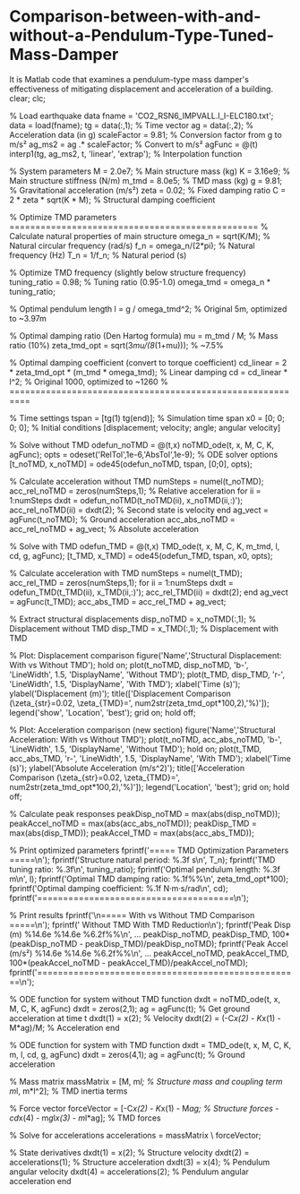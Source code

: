 # Comparison-between-with-and-without-a-Pendulum-Type-Tuned-Mass-Damper
It is Matlab code that examines a pendulum-type mass damper's effectiveness of mitigating displacement and acceleration of a building.
clear; clc;

% Load earthquake data
fname = 'CO2_RSN6_IMPVALL.I_I-ELC180.txt';
data = load(fname);
tg = data(:,1); % Time vector
ag = data(:,2); % Acceleration data (in g)
scaleFactor = 9.81; % Conversion factor from g to m/s²
ag_ms2 = ag .* scaleFactor; % Convert to m/s²
agFunc = @(t) interp1(tg, ag_ms2, t, 'linear', 'extrap'); % Interpolation function

% System parameters
M = 2.0e7;      % Main structure mass (kg)
K = 3.16e9;     % Main structure stiffness (N/m)
m_tmd = 8.0e5;  % TMD mass (kg)
g = 9.81;       % Gravitational acceleration (m/s²)
zeta = 0.02;    % Fixed damping ratio
C = 2 * zeta * sqrt(K * M); % Structural damping coefficient

% Optimize TMD parameters ================================================
% Calculate natural properties of main structure
omega_n = sqrt(K/M);     % Natural circular frequency (rad/s)
f_n = omega_n/(2*pi);    % Natural frequency (Hz)
T_n = 1/f_n;             % Natural period (s)

% Optimize TMD frequency (slightly below structure frequency)
tuning_ratio = 0.98;     % Tuning ratio (0.95-1.0)
omega_tmd = omega_n * tuning_ratio;

% Optimal pendulum length
l = g / omega_tmd^2;     % Original 5m, optimized to ~3.97m

% Optimal damping ratio (Den Hartog formula)
mu = m_tmd / M;          % Mass ratio (10%)
zeta_tmd_opt = sqrt(3*mu/(8*(1+mu))); % ~7.5%

% Optimal damping coefficient (convert to torque coefficient)
cd_linear = 2 * zeta_tmd_opt * (m_tmd * omega_tmd); % Linear damping
cd = cd_linear * l^2;    % Original 1000, optimized to ~1260
% ==========================================================

% Time settings
tspan = [tg(1) tg(end)]; % Simulation time span
x0 = [0; 0; 0; 0]; % Initial conditions [displacement; velocity; angle; angular velocity]

% Solve without TMD
odefun_noTMD = @(t,x) noTMD_ode(t, x, M, C, K, agFunc);
opts = odeset('RelTol',1e-6,'AbsTol',1e-9); % ODE solver options
[t_noTMD, x_noTMD] = ode45(odefun_noTMD, tspan, [0;0], opts);

% Calculate acceleration without TMD
numSteps = numel(t_noTMD);
acc_rel_noTMD = zeros(numSteps,1); % Relative acceleration
for ii = 1:numSteps
    dxdt = odefun_noTMD(t_noTMD(ii), x_noTMD(ii,:)');
    acc_rel_noTMD(ii) = dxdt(2); % Second state is velocity
end
ag_vect = agFunc(t_noTMD); % Ground acceleration
acc_abs_noTMD = acc_rel_noTMD + ag_vect; % Absolute acceleration

% Solve with TMD
odefun_TMD = @(t,x) TMD_ode(t, x, M, C, K, m_tmd, l, cd, g, agFunc);
[t_TMD, x_TMD] = ode45(odefun_TMD, tspan, x0, opts);

% Calculate acceleration with TMD
numSteps = numel(t_TMD);
acc_rel_TMD = zeros(numSteps,1);
for ii = 1:numSteps
    dxdt = odefun_TMD(t_TMD(ii), x_TMD(ii,:)');
    acc_rel_TMD(ii) = dxdt(2);
end
ag_vect = agFunc(t_TMD);
acc_abs_TMD = acc_rel_TMD + ag_vect;

% Extract structural displacements
disp_noTMD = x_noTMD(:,1); % Displacement without TMD
disp_TMD = x_TMD(:,1);     % Displacement with TMD

% Plot: Displacement comparison
figure('Name','Structural Displacement: With vs Without TMD');
hold on;
plot(t_noTMD, disp_noTMD, 'b-', 'LineWidth', 1.5, 'DisplayName', 'Without TMD');
plot(t_TMD, disp_TMD, 'r-', 'LineWidth', 1.5, 'DisplayName', 'With TMD');
xlabel('Time (s)');
ylabel('Displacement (m)');
title(['Displacement Comparison (\zeta_{str}=0.02, \zeta_{TMD}=', num2str(zeta_tmd_opt*100,2),'%)']);
legend('show', 'Location', 'best');
grid on;
hold off;

% Plot: Acceleration comparison (new section)
figure('Name','Structural Acceleration: With vs Without TMD');
plot(t_noTMD, acc_abs_noTMD, 'b-', 'LineWidth', 1.5, 'DisplayName', 'Without TMD');
hold on;
plot(t_TMD, acc_abs_TMD, 'r-', 'LineWidth', 1.5, 'DisplayName', 'With TMD');
xlabel('Time (s)');
ylabel('Absolute Acceleration (m/s^2)');
title(['Acceleration Comparison (\zeta_{str}=0.02, \zeta_{TMD}=', num2str(zeta_tmd_opt*100,2),'%)']);
legend('Location', 'best');
grid on;
hold off;

% Calculate peak responses
peakDisp_noTMD = max(abs(disp_noTMD));
peakAccel_noTMD = max(abs(acc_abs_noTMD));
peakDisp_TMD = max(abs(disp_TMD));
peakAccel_TMD = max(abs(acc_abs_TMD));

% Print optimized parameters
fprintf('===== TMD Optimization Parameters =====\n');
fprintf('Structure natural period: %.3f s\n', T_n);
fprintf('TMD tuning ratio: %.3f\n', tuning_ratio);
fprintf('Optimal pendulum length: %.3f m\n', l);
fprintf('Optimal TMD damping ratio: %.1f%%\n', zeta_tmd_opt*100);
fprintf('Optimal damping coefficient: %.1f N·m·s/rad\n', cd);
fprintf('======================================\n');

% Print results
fprintf('\n===== With vs Without TMD Comparison =====\n');
fprintf('                     Without TMD        With TMD       Reduction\n');
fprintf('Peak Disp (m)     %14.6e    %14.6e    %6.2f%%\n', ...
        peakDisp_noTMD, peakDisp_TMD, 100*(peakDisp_noTMD - peakDisp_TMD)/peakDisp_noTMD);
fprintf('Peak Accel (m/s²) %14.6e    %14.6e    %6.2f%%\n', ...
        peakAccel_noTMD, peakAccel_TMD, 100*(peakAccel_noTMD - peakAccel_TMD)/peakAccel_noTMD);
fprintf('===================================================\n');

% ODE function for system without TMD
function dxdt = noTMD_ode(t, x, M, C, K, agFunc)
    dxdt = zeros(2,1);
    ag = agFunc(t); % Get ground acceleration at time t
    dxdt(1) = x(2); % Velocity
    dxdt(2) = (-C*x(2) - K*x(1) - M*ag)/M; % Acceleration
end

% ODE function for system with TMD
function dxdt = TMD_ode(t, x, M, C, K, m, l, cd, g, agFunc)
    dxdt = zeros(4,1);
    ag = agFunc(t); % Ground acceleration
    
% Mass matrix
    massMatrix = [M,      m*l;  % Structure mass and coupling term
                 m*l, m*l^2];   % TMD inertia terms
    
% Force vector
    forceVector = [-C*x(2) - K*x(1) - M*ag;  % Structure forces
                   -cd*x(4) - m*g*l*x(3) - m*l*ag]; % TMD forces
    
% Solve for accelerations
    accelerations = massMatrix \ forceVector;
    
% State derivatives
    dxdt(1) = x(2);             % Structure velocity
    dxdt(2) = accelerations(1); % Structure acceleration
    dxdt(3) = x(4);             % Pendulum angular velocity
    dxdt(4) = accelerations(2); % Pendulum angular acceleration
end
